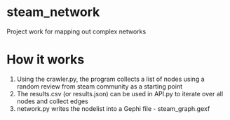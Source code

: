 # steam_network
Project work for mapping out complex networks

# How it works
1. Using the crawler.py, the program collects a list of nodes using a random review from steam community as a starting point
2. The results.csv (or results.json) can be used in API.py to iterate over all nodes and collect edges
3. network.py writes the nodelist into a Gephi file - steam_graph.gexf
